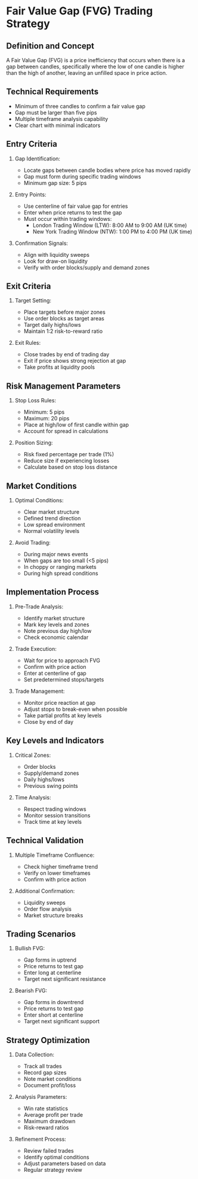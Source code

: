 # Fair Value Gap (FVG) Trading Strategy

## Definition and Concept
A Fair Value Gap (FVG) is a price inefficiency that occurs when there is a gap between candles, specifically where the low of one candle is higher than the high of another, leaving an unfilled space in price action.

## Technical Requirements
- Minimum of three candles to confirm a fair value gap
- Gap must be larger than five pips
- Multiple timeframe analysis capability
- Clear chart with minimal indicators

## Entry Criteria
1. Gap Identification:
   - Locate gaps between candle bodies where price has moved rapidly
   - Gap must form during specific trading windows
   - Minimum gap size: 5 pips

2. Entry Points:
   - Use centerline of fair value gap for entries
   - Enter when price returns to test the gap
   - Must occur within trading windows:
     - London Trading Window (LTW): 8:00 AM to 9:00 AM (UK time)
     - New York Trading Window (NTW): 1:00 PM to 4:00 PM (UK time)

3. Confirmation Signals:
   - Align with liquidity sweeps
   - Look for draw-on liquidity
   - Verify with order blocks/supply and demand zones

## Exit Criteria
1. Target Setting:
   - Place targets before major zones
   - Use order blocks as target areas
   - Target daily highs/lows
   - Maintain 1:2 risk-to-reward ratio

2. Exit Rules:
   - Close trades by end of trading day
   - Exit if price shows strong rejection at gap
   - Take profits at liquidity pools

## Risk Management Parameters
1. Stop Loss Rules:
   - Minimum: 5 pips
   - Maximum: 20 pips
   - Place at high/low of first candle within gap
   - Account for spread in calculations

2. Position Sizing:
   - Risk fixed percentage per trade (1%)
   - Reduce size if experiencing losses
   - Calculate based on stop loss distance

## Market Conditions
1. Optimal Conditions:
   - Clear market structure
   - Defined trend direction
   - Low spread environment
   - Normal volatility levels

2. Avoid Trading:
   - During major news events
   - When gaps are too small (<5 pips)
   - In choppy or ranging markets
   - During high spread conditions

## Implementation Process
1. Pre-Trade Analysis:
   - Identify market structure
   - Mark key levels and zones
   - Note previous day high/low
   - Check economic calendar

2. Trade Execution:
   - Wait for price to approach FVG
   - Confirm with price action
   - Enter at centerline of gap
   - Set predetermined stops/targets

3. Trade Management:
   - Monitor price reaction at gap
   - Adjust stops to break-even when possible
   - Take partial profits at key levels
   - Close by end of day

## Key Levels and Indicators
1. Critical Zones:
   - Order blocks
   - Supply/demand zones
   - Daily highs/lows
   - Previous swing points

2. Time Analysis:
   - Respect trading windows
   - Monitor session transitions
   - Track time at key levels

## Technical Validation
1. Multiple Timeframe Confluence:
   - Check higher timeframe trend
   - Verify on lower timeframes
   - Confirm with price action

2. Additional Confirmation:
   - Liquidity sweeps
   - Order flow analysis
   - Market structure breaks

## Trading Scenarios
1. Bullish FVG:
   - Gap forms in uptrend
   - Price returns to test gap
   - Enter long at centerline
   - Target next significant resistance

2. Bearish FVG:
   - Gap forms in downtrend
   - Price returns to test gap
   - Enter short at centerline
   - Target next significant support

## Strategy Optimization
1. Data Collection:
   - Track all trades
   - Record gap sizes
   - Note market conditions
   - Document profit/loss

2. Analysis Parameters:
   - Win rate statistics
   - Average profit per trade
   - Maximum drawdown
   - Risk-reward ratios

3. Refinement Process:
   - Review failed trades
   - Identify optimal conditions
   - Adjust parameters based on data
   - Regular strategy review